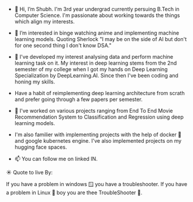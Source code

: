 - 👋 Hi, I’m Shubh. I'm 3rd year undergrad currently persuing B.Tech in Computer Science. I'm passionate about working towards the things which align my interests.
  
- 👀 I’m interested in binge watching anime and implementing machine learning models. Quoting Sherlock "I may be on the side of AI but don't for one second thing I don't know DSA."
  
- 🌱 I've developed my interest analysing data and perform machine learning task on it. My interest in deep learning stems from the 2nd semester of my college when I got my hands on Deep Learning Specialization by DeepLearning.AI. Since then I've
     been coding and honing my skills.

-   Have a habit of reimplementing deep learning architecture from scrath and prefer going through a few papers per semester.
  
- 💞️ I've worked on various projects ranging from End To End Movie Recommendation System to Classification and Regression using deep learning models.

-  I'm also familier with implementing projects with the help of docker 🐋 and google kubernetes engine. I've also implemented projects on my hugging face spaces.
- 📫 You can follow me on linked IN.

☀️ Quote to live By: 


If you have a problem in windows 🪟 you have a troubleshooter. If you have a problem in Linux 🐧 boy you are thee TroubleShooter 🥷.

<!---
mishra-18/mishra-18 is a ✨ special ✨ repository because its `README.md` (this file) appears on your GitHub profile.
You can click the Preview link to take a look at your changes.
--->
